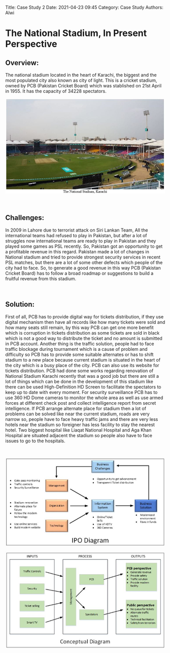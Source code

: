 Title: Case Study 2
Date: 2021-04-23 09:45
Category: Case Study
Authors: Alwi


# The National Stadium, In Present Perspective
## Overview:
The national stadium located in the heart of Karachi, the biggest and the most populated city also known as city of light. This is a cricket stadium, owned by PCB (Pakistan Cricket Board) which was stablished on 21st April in 1955. It has the capacity of 34228 spectators.

![The National Stadium](images/CS-2.1.JPG "The National Stadium")

<br>

## Challenges:
In 2009 in Lahore due to terrorist attack on Siri Lankan Team, All the international teams had refused to play in Pakistan, but after a lot of struggles now international teams are ready to play in Pakistan and they played some games as PSL recently. So, Pakistan got an opportunity to get a profitable revenue in this regard. 
Pakistan made a lot of changes in National stadium and tried to provide strongest security services in recent PSL matches, but there are a lot of some other defects which people of the city had to face. So, to generate a good revenue in this way PCB (Pakistan Cricket Board) has to follow a broad roadmap or suggestions to build a fruitful revenue from this stadium.

<br>

## Solution:
First of all, PCB has to provide digital way for tickets distribution, if they use digital mechanism then have all records like how many tickets were sold and how many seats still remain, by this way PCB can get one more benefit which is corruption in tickets distribution as some tickets are sold in black which is not a good way to distribute the ticket and no amount is submitted in PCB account. Another thing is the traffic solution, people had to face traffic blockage during tournament which is a cause of problem and difficulty so PCB has to provide some suitable alternates or has to shift stadium to a new place because current stadium is situated in the heart of the city which is a busy place of the city. PCB can also use its website for tickets distribution.
PCB had done some works regarding renovation of National Stadium Karachi recently that was a good job but there are still a lot of things which can be done in the development of this stadium like there can be used High-Definition HD Screen to facilitate the spectators to keep up to date with every moment. 
For security surveillance PCB has to use 360 HD Dome cameras to monitor the whole area as well as use armed forces at different check post and collect intelligence report from secret intelligence. 
If PCB arrange alternate place for stadium then a lot of problems can be solved like near the current stadium, roads are very narrow so, people have to face heavy traffic jams and there are very less hotels near the stadium so foreigner has less facility to stay the nearest hotel. Two biggest hospital like Liaqat National Hospital and Aga Khan Hospital are situated adjacent the stadium so people also have to face issues to go to the hospitals.

<br>

![The National Stadium](images/CS-2.2.JPG "Conceptual Diagram")

![The National Stadium](images/CS-2.3.JPG "IPO Diagram")